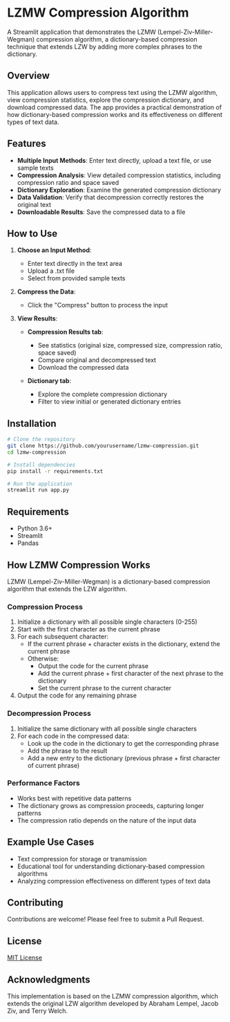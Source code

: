 # LZMW Compression Algorithm

A Streamlit application that demonstrates the LZMW (Lempel-Ziv-Miller-Wegman) compression algorithm, a dictionary-based compression technique that extends LZW by adding more complex phrases to the dictionary.

## Overview

This application allows users to compress text using the LZMW algorithm, view compression statistics, explore the compression dictionary, and download compressed data. The app provides a practical demonstration of how dictionary-based compression works and its effectiveness on different types of text data.

## Features

- **Multiple Input Methods**: Enter text directly, upload a text file, or use sample texts
- **Compression Analysis**: View detailed compression statistics, including compression ratio and space saved
- **Dictionary Exploration**: Examine the generated compression dictionary
- **Data Validation**: Verify that decompression correctly restores the original text
- **Downloadable Results**: Save the compressed data to a file

## How to Use

1. **Choose an Input Method**:
   - Enter text directly in the text area
   - Upload a .txt file
   - Select from provided sample texts

2. **Compress the Data**:
   - Click the "Compress" button to process the input

3. **View Results**:
   - **Compression Results tab**:
     - See statistics (original size, compressed size, compression ratio, space saved)
     - Compare original and decompressed text
     - Download the compressed data

   - **Dictionary tab**:
     - Explore the complete compression dictionary
     - Filter to view initial or generated dictionary entries

## Installation

```bash
# Clone the repository
git clone https://github.com/yourusername/lzmw-compression.git
cd lzmw-compression

# Install dependencies
pip install -r requirements.txt

# Run the application
streamlit run app.py
```

## Requirements

- Python 3.6+
- Streamlit
- Pandas

## How LZMW Compression Works

LZMW (Lempel-Ziv-Miller-Wegman) is a dictionary-based compression algorithm that extends the LZW algorithm.

### Compression Process

1. Initialize a dictionary with all possible single characters (0-255)
2. Start with the first character as the current phrase
3. For each subsequent character:
   - If the current phrase + character exists in the dictionary, extend the current phrase
   - Otherwise:
     - Output the code for the current phrase
     - Add the current phrase + first character of the next phrase to the dictionary
     - Set the current phrase to the current character
4. Output the code for any remaining phrase

### Decompression Process

1. Initialize the same dictionary with all possible single characters
2. For each code in the compressed data:
   - Look up the code in the dictionary to get the corresponding phrase
   - Add the phrase to the result
   - Add a new entry to the dictionary (previous phrase + first character of current phrase)

### Performance Factors

- Works best with repetitive data patterns
- The dictionary grows as compression proceeds, capturing longer patterns
- The compression ratio depends on the nature of the input data

## Example Use Cases

- Text compression for storage or transmission
- Educational tool for understanding dictionary-based compression algorithms
- Analyzing compression effectiveness on different types of text data

## Contributing

Contributions are welcome! Please feel free to submit a Pull Request.

## License

[MIT License](LICENSE)

## Acknowledgments

This implementation is based on the LZMW compression algorithm, which extends the original LZW algorithm developed by Abraham Lempel, Jacob Ziv, and Terry Welch.